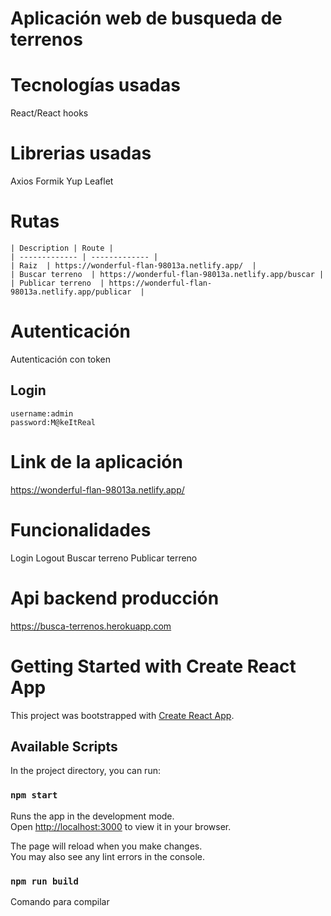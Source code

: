 # Aplicación web de busqueda de terrenos
# Tecnologías usadas
React/React hooks
# Librerias usadas
Axios
Formik
Yup
Leaflet
# Rutas
```
| Description | Route |
| ------------- | ------------- |
| Raiz  | https://wonderful-flan-98013a.netlify.app/  |
| Buscar terreno  | https://wonderful-flan-98013a.netlify.app/buscar |
| Publicar terreno  | https://wonderful-flan-98013a.netlify.app/publicar  |
```
# Autenticación
Autenticación con token
## Login
```
username:admin
password:M@keItReal
```
# Link de la aplicación
https://wonderful-flan-98013a.netlify.app/
# Funcionalidades
Login
Logout
Buscar terreno
Publicar terreno
# Api backend producción
https://busca-terrenos.herokuapp.com
# Getting Started with Create React App

This project was bootstrapped with [Create React App](https://github.com/facebook/create-react-app).


## Available Scripts

In the project directory, you can run:

### `npm start`

Runs the app in the development mode.\
Open [http://localhost:3000](http://localhost:3000) to view it in your browser.

The page will reload when you make changes.\
You may also see any lint errors in the console.

### `npm run build`

Comando para compilar


